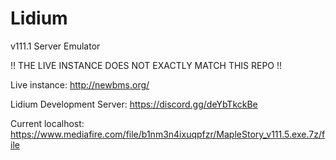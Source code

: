 # Lidium
v111.1 Server Emulator

!! THE LIVE INSTANCE DOES NOT EXACTLY MATCH THIS REPO !! 

Live instance: http://newbms.org/

Lidium Development Server: https://discord.gg/deYbTkckBe

Current localhost: https://www.mediafire.com/file/b1nm3n4ixuqpfzr/MapleStory_v111.5.exe.7z/file
